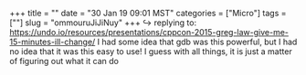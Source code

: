 +++
title = ""
date = "30 Jan 19 09:01 MST"
categories = ["Micro"]
tags = [""]
slug = "ommouruJiJiNuy"
+++
↪️ replying to: https://undo.io/resources/presentations/cppcon-2015-greg-law-give-me-15-minutes-ill-change/
I had some idea that gdb was this powerful, but I had no idea that it was this easy to use! I guess with all things, it is just a matter of figuring out what it can do
